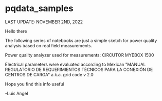 # pqdata_samples

LAST UPDATE: NOVEMBER 2ND, 2022

Hello there

The following series of notebooks are just a simple sketch for power quality analysis based on real field measurements.

Power quality analyzer used for measurements: CIRCUTOR MYEBOX 1500

Electrical parameters were evaluated according to Mexican "MANUAL REGULATORIO DE REQUERIMIENTOS TÉCNICOS PARA LA CONEXIÓN DE CENTROS DE
CARGA" a.k.a. grid code v 2.0

Hope you find this info useful

-Luis Angel
